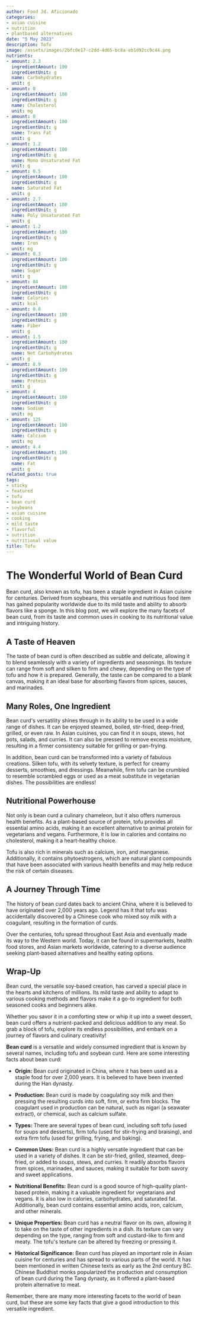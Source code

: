 ```yaml
---
author: Food Jd. Aficionado
categories:
- asian cuisine
- nutrition
- plantbased alternatives
date: "5 May 2023"
description: Tofu
image: /assets/images/2bfc0e17-c2dd-4d65-bc8a-eb1d92cc9c44.png
nutrients:
- amount: 2.3
  ingredientAmount: 100
  ingredientUnit: g
  name: Carbohydrates
  unit: g
- amount: 0
  ingredientAmount: 100
  ingredientUnit: g
  name: Cholesterol
  unit: mg
- amount: 0
  ingredientAmount: 100
  ingredientUnit: g
  name: Trans Fat
  unit: g
- amount: 1.2
  ingredientAmount: 100
  ingredientUnit: g
  name: Mono Unsaturated Fat
  unit: g
- amount: 0.5
  ingredientAmount: 100
  ingredientUnit: g
  name: Saturated Fat
  unit: g
- amount: 2.7
  ingredientAmount: 100
  ingredientUnit: g
  name: Poly Unsaturated Fat
  unit: g
- amount: 1.2
  ingredientAmount: 100
  ingredientUnit: g
  name: Iron
  unit: mg
- amount: 0.3
  ingredientAmount: 100
  ingredientUnit: g
  name: Sugar
  unit: g
- amount: 84
  ingredientAmount: 100
  ingredientUnit: g
  name: Calories
  unit: kcal
- amount: 0.8
  ingredientAmount: 100
  ingredientUnit: g
  name: Fiber
  unit: g
- amount: 1.5
  ingredientAmount: 100
  ingredientUnit: g
  name: Net Carbohydrates
  unit: g
- amount: 8.9
  ingredientAmount: 100
  ingredientUnit: g
  name: Protein
  unit: g
- amount: 4
  ingredientAmount: 100
  ingredientUnit: g
  name: Sodium
  unit: mg
- amount: 125
  ingredientAmount: 100
  ingredientUnit: g
  name: Calcium
  unit: mg
- amount: 4.4
  ingredientAmount: 100
  ingredientUnit: g
  name: Fat
  unit: g
related_posts: true
tags:
- sticky
- featured
- tofu
- bean curd
- soybeans
- asian cuisine
- cooking
- mild taste
- flavorful
- nutrition
- nutritional value
title: Tofu
---
```

# The Wonderful World of Bean Curd

Bean curd, also known as tofu, has been a staple ingredient in Asian cuisine for centuries. Derived from soybeans, this versatile and nutritious food item has gained popularity worldwide due to its mild taste and ability to absorb flavors like a sponge. In this blog post, we will explore the many facets of bean curd, from its taste and common uses in cooking to its nutritional value and intriguing history.

## A Taste of Heaven

The taste of bean curd is often described as subtle and delicate, allowing it to blend seamlessly with a variety of ingredients and seasonings. Its texture can range from soft and silken to firm and chewy, depending on the type of tofu and how it is prepared. Generally, the taste can be compared to a blank canvas, making it an ideal base for absorbing flavors from spices, sauces, and marinades.

## Many Roles, One Ingredient

Bean curd's versatility shines through in its ability to be used in a wide range of dishes. It can be enjoyed steamed, boiled, stir-fried, deep-fried, grilled, or even raw. In Asian cuisines, you can find it in soups, stews, hot pots, salads, and curries. It can also be pressed to remove excess moisture, resulting in a firmer consistency suitable for grilling or pan-frying.

In addition, bean curd can be transformed into a variety of fabulous creations. Silken tofu, with its velvety texture, is perfect for creamy desserts, smoothies, and dressings. Meanwhile, firm tofu can be crumbled to resemble scrambled eggs or used as a meat substitute in vegetarian dishes. The possibilities are endless!

## Nutritional Powerhouse

Not only is bean curd a culinary chameleon, but it also offers numerous health benefits. As a plant-based source of protein, tofu provides all essential amino acids, making it an excellent alternative to animal protein for vegetarians and vegans. Furthermore, it is low in calories and contains no cholesterol, making it a heart-healthy choice.

Tofu is also rich in minerals such as calcium, iron, and manganese. Additionally, it contains phytoestrogens, which are natural plant compounds that have been associated with various health benefits and may help reduce the risk of certain diseases.

## A Journey Through Time

The history of bean curd dates back to ancient China, where it is believed to have originated over 2,000 years ago. Legend has it that tofu was accidentally discovered by a Chinese cook who mixed soy milk with a coagulant, resulting in the formation of curds.

Over the centuries, tofu spread throughout East Asia and eventually made its way to the Western world. Today, it can be found in supermarkets, health food stores, and Asian markets worldwide, catering to a diverse audience seeking plant-based alternatives and healthy eating options.

## Wrap-Up

Bean curd, the versatile soy-based creation, has carved a special place in the hearts and kitchens of millions. Its mild taste and ability to adapt to various cooking methods and flavors make it a go-to ingredient for both seasoned cooks and beginners alike.

Whether you savor it in a comforting stew or whip it up into a sweet dessert, bean curd offers a nutrient-packed and delicious addition to any meal. So grab a block of tofu, explore its endless possibilities, and embark on a journey of flavors and culinary creativity!

**Bean curd** is a versatile and widely consumed ingredient that is known by several names, including tofu and soybean curd. Here are some interesting facts about bean curd:

- **Origin:** Bean curd originated in China, where it has been used as a staple food for over 2,000 years. It is believed to have been invented during the Han dynasty.

- **Production:** Bean curd is made by coagulating soy milk and then pressing the resulting curds into soft, firm, or extra firm blocks. The coagulant used in production can be natural, such as nigari (a seawater extract), or chemical, such as calcium sulfate.

- **Types:** There are several types of bean curd, including soft tofu (used for soups and desserts), firm tofu (used for stir-frying and braising), and extra firm tofu (used for grilling, frying, and baking).

- **Common Uses:** Bean curd is a highly versatile ingredient that can be used in a variety of dishes. It can be stir-fried, grilled, steamed, deep-fried, or added to soups, stews, and curries. It readily absorbs flavors from spices, marinades, and sauces, making it suitable for both savory and sweet applications.

- **Nutritional Benefits:** Bean curd is a good source of high-quality plant-based protein, making it a valuable ingredient for vegetarians and vegans. It is also low in calories, carbohydrates, and saturated fat. Additionally, bean curd contains essential amino acids, iron, calcium, and other minerals.

- **Unique Properties:** Bean curd has a neutral flavor on its own, allowing it to take on the taste of other ingredients in a dish. Its texture can vary depending on the type, ranging from soft and custard-like to firm and meaty. The tofu's texture can be altered by freezing or pressing it.

- **Historical Significance:** Bean curd has played an important role in Asian cuisine for centuries and has spread to various parts of the world. It has been mentioned in written Chinese texts as early as the 2nd century BC. Chinese Buddhist monks popularized the production and consumption of bean curd during the Tang dynasty, as it offered a plant-based protein alternative to meat.

Remember, there are many more interesting facets to the world of bean curd, but these are some key facts that give a good introduction to this versatile ingredient.
